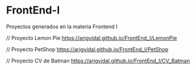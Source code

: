 # FrontEnd-I
Proyectos generados en la materia Frontend I

// Proyecto Lemon Pie
https://arigvidal.github.io/FrontEnd_I/LemonPie

// Proyecto PetShop
https://arigvidal.github.io/FrontEnd_I/PetShop

// Proyecto CV de Batman
https://arigvidal.github.io/FrontEnd_I/CV_Batman